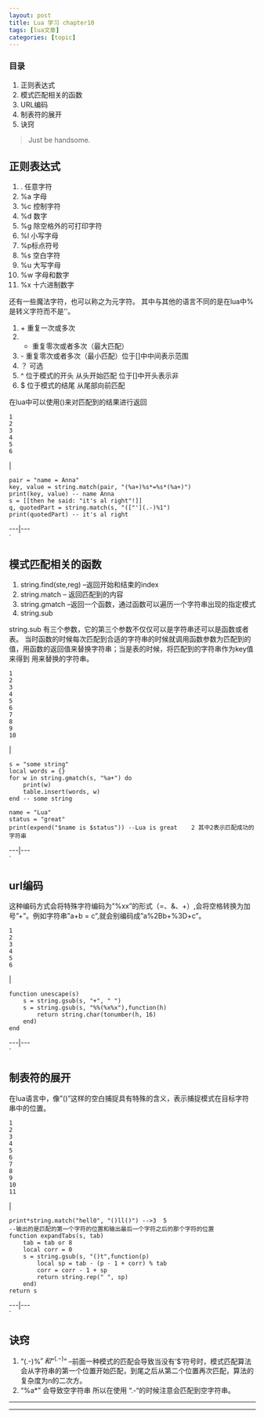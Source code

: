 ```yaml
---
layout: post
title: Lua 学习 chapter10  
tags: [lua文章]
categories: [topic]
---
```

### 目录

  1. 正则表达式
  2. 模式匹配相关的函数
  3. URL编码
  4. 制表符的展开
  5. 诀窍

> Just be handsome.

## 正则表达式

  1. . 任意字符
  2. %a 字母
  3. %c 控制字符
  4. %d 数字
  5. %g 除空格外的可打印字符
  6. %l 小写字母
  7. %p标点符号
  8. %s 空白字符
  9. %u 大写字母
  10. %w 字母和数字
  11. %x 十六进制数字

还有一些魔法字符，也可以称之为元字符。 其中与其他的语言不同的是在lua中%是转义字符而不是’'。

  1. \+ 重复一次或多次
  2. * 重复零次或者多次（最大匹配）
  3. \- 重复零次或者多次（最小匹配）位于[]中中间表示范围
  4. ？ 可选
  5. ^ 位于模式的开头 从头开始匹配 位于[]中开头表示非
  6. $ 位于模式的结尾 从尾部向前匹配

在lua中可以使用()来对匹配到的结果进行返回

    
    
    1
    2
    3
    4
    5
    6
    

|

    
    
    pair = "name = Anna"
    key, value = string.match(pair, "(%a+)%s*=%s*(%a+)")
    print(key, value) -- name Anna
    s = [[then he said: "it's al right"!]]
    q, quotedPart = string.match(s, "(["'](.-)%1")
    print(quotedPart) -- it's al right
      
  
---|---  
`

## 模式匹配相关的函数

  1. string.find(ste,reg) –返回开始和结束的index
  2. string.match – 返回匹配到的内容
  3. string.gmatch –返回一个函数，通过函数可以遍历一个字符串出现的指定模式
  4. string.sub

string.sub 有三个参数，它的第三个参数不仅仅可以是字符串还可以是函数或者表。
当时函数的时候每次匹配到合适的字符串的时候就调用函数参数为匹配到的值，用函数的返回值来替换字符串；当是表的时候，将匹配到的字符串作为key值来得到
用来替换的字符串。

    
    
    1
    2
    3
    4
    5
    6
    7
    8
    9
    10
    

|

    
    
    s = "some string"
    local words = {}
    for w in string.gmatch(s, "%a+") do
        print(w)
        table.insert(words, w)
    end -- some string 
    
    name = "Lua"
    status = "great"
    print(expend("$name is $status")) --Lua is great	2 其中2表示匹配成功的字符串
      
  
---|---  
`

## url编码

这种编码方式会将特殊字符编码为”%xx”的形式（=、&、+）,会将空格转换为加号”+”。例如字符串”a+b =
c”,就会别编码成”a%2Bb+%3D+c”。

    
    
    1
    2
    3
    4
    5
    6
    

|

    
    
    function unescape(s)
    	s = string.gsub(s, "+", " ")
    	s = string.gsub(s, "%%(%x%x"),function(h)
    		return string.char(tonumber(h, 16)
    	end)
    end
      
  
---|---  
`

## 制表符的展开

在lua语言中，像”()”这样的空白捕捉具有特殊的含义，表示捕捉模式在目标字符串中的位置。

    
    
    1
    2
    3
    4
    5
    6
    7
    8
    9
    10
    11
    

|

    
    
    print*string.match("hell0", "()ll()") -->3  5
    --输出的是匹配的第一个字符的位置和输出最后一个字符之后的那个字符的位置
    function expandTabs(s, tab)
    	tab = tab or 8
    	local corr = 0
    	s = string.gsub(s, "()t",function(p)
    		local sp = tab - (p - 1 + corr) % tab
    		corr = corr - 1 + sp
    		return string.rep(" ", sp)
    	end)
    return s
      
  
---|---  
`

## 诀窍

  1. ”(.-)%$” 和 “^(.-)%$” –前面一种模式的匹配会导致当没有’$’符号时，模式匹配算法会从字符串的第一个位置开始匹配，到尾之后从第二个位置再次匹配，算法的复杂度为n的二次方。
  2. “%a*” 会导致空字符串 所以在使用 “.-“的时候注意会匹配到空字符串。

* * *

* * *